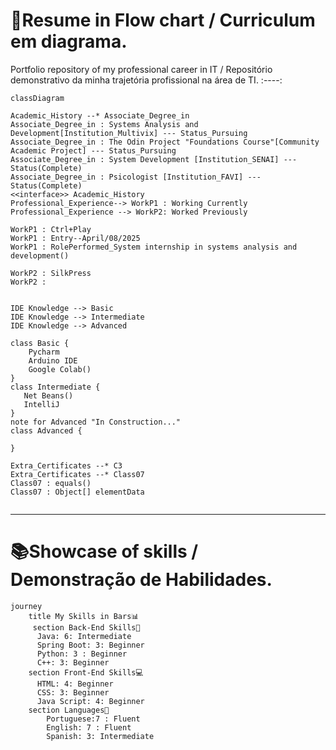 # 🌊Resume in Flow chart / Curriculum em diagrama.
Portfolio repository of my professional career in IT / Repositório demonstrativo da minha trajetória profissional na área de TI.
:----:

``` mermaid
classDiagram

Academic_History --* Associate_Degree_in
Associate_Degree_in : Systems Analysis and Development[Institution_Multivix] --- Status_Pursuing
Associate_Degree_in : The Odin Project "Foundations Course"[Community Academic Project] --- Status_Pursuing
Associate_Degree_in : System Development [Institution_SENAI] --- Status(Complete)
Associate_Degree_in : Psicologist [Institution_FAVI] --- Status(Complete)
<<interface>> Academic_History
Professional_Experience--> WorkP1 : Working Currently
Professional_Experience --> WorkP2: Worked Previously

WorkP1 : Ctrl+Play
WorkP1 : Entry--April/08/2025
WorkP1 : RolePerformed_System internship in systems analysis and development()

WorkP2 : SilkPress
WorkP2 : 


IDE Knowledge --> Basic
IDE Knowledge --> Intermediate
IDE Knowledge --> Advanced

class Basic {
    Pycharm
    Arduino IDE
    Google Colab()
}   
class Intermediate {
   Net Beans()   
   IntelliJ 
}
note for Advanced "In Construction..."
class Advanced { 
 
}

Extra_Certificates --* C3
Extra_Certificates --* Class07
Class07 : equals()
Class07 : Object[] elementData


```
------------
# 📚Showcase of skills / Demonstração de Habilidades.
``` mermaid
journey
    title My Skills in Bars📊
     section Back-End Skills🧠
      Java: 6: Intermediate
      Spring Boot: 3: Beginner 
      Python: 3 : Beginner
      C++: 3: Beginner
    section Front-End Skills💻
      HTML: 4: Beginner
      CSS: 3: Beginner
      Java Script: 4: Beginner
    section Languages📖
        Portuguese:7 : Fluent
        English: 7 : Fluent
        Spanish: 3: Intermediate
```
